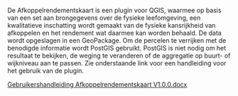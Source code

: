 De Afkoppelrendementskaart is een plugin voor QGIS, waarmee op basis van een set aan brongegevens over de fysieke leefomgeving, een kwalitatieve inschatting wordt gemaakt van de fysieke kansrijkheid van afkoppelen en het rendement wat daarmee kan worden behaald. De data wordt opgeslagen in een GeoPackage. Om de percelen te verrijken met de benodigde informatie wordt PostGIS gebruikt. PostGIS is niet nodig om het resultaat te bekijken, de weging te veranderen of de aggregatie op buurt- of wijkniveau aan te passen. Zie onderstaande link voor een handleiding voor het gebruik van de plugin.

[Gebruikershandleiding Afkoppelrendementskaart V1.0.0.docx](https://github.com/nens/afkoppelkansenkaart/files/9810754/Gebruikershandleiding.Afkoppelrendementskaart.V1.0.0.docx)
